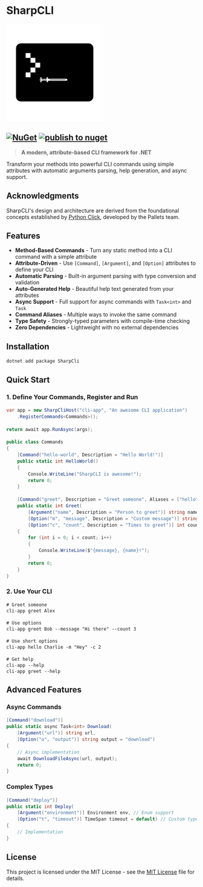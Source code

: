 # SharpCLI

![sharp-cli-icon](https://raw.githubusercontent.com/huneriann/sharpcli/master/icon.png?raw=true)

[![NuGet](https://img.shields.io/nuget/v/sharpcli.svg)](https://www.nuget.org/packages/sharpcli)
[![publish to nuget](https://github.com/huneriann/sharpcli/actions/workflows/publish.yml/badge.svg)](https://github.com/huneriann/sharpcli/actions/workflows/publish.yml)
---

> **A modern, attribute-based CLI framework for .NET** 

Transform your methods into powerful CLI commands using simple attributes with automatic arguments parsing, help
generation, and async support.

## Acknowledgments

SharpCLI's design and architecture are derived from the foundational concepts established by [Python Click](https://github.com/pallets/click), developed by the Pallets team.

##  Features

- **Method-Based Commands** - Turn any static method into a CLI command with a simple attribute
- **Attribute-Driven** - Use `[Command]`, `[Argument]`, and `[Option]` attributes to define your CLI
- **Automatic Parsing** - Built-in argument parsing with type conversion and validation
- **Auto-Generated Help** - Beautiful help text generated from your attributes
- **Async Support** - Full support for async commands with `Task<int>` and `Task`
- **Command Aliases** - Multiple ways to invoke the same command
- **Type Safety** - Strongly-typed parameters with compile-time checking
- **Zero Dependencies** - Lightweight with no external dependencies

## Installation
```text
dotnet add package SharpCli
```

## Quick Start

### 1. Define Your Commands, Register and Run

```csharp
var app = new SharpCliHost("cli-app", "An awesome CLI application")
    .RegisterCommands<Commands>();
    
return await app.RunAsync(args);

public class Commands
{
    [Command("hello-world", Description = "Hello World!")]
    public static int HelloWorld() 
    {
        Console.WriteLine("SharpCLI is awesome!"); 
        return 0;
    }

    [Command("greet", Description = "Greet someone", Aliases = ["hello", "hi"])]
    public static int Greet(
        [Argument("name", Description = "Person to greet")] string name,
        [Option("m", "message", Description = "Custom message")] string message = "Hello",
        [Option("c", "count", Description = "Times to greet")] int count = 1)
    {
        for (int i = 0; i < count; i++)
        {
            Console.WriteLine($"{message}, {name}!");
        }
        return 0;
    }
}
```

### 2. Use Your CLI
```
# Greet someone
cli-app greet Alex

# Use options
cli-app greet Bob --message "Hi there" --count 3

# Use short options
cli-app hello Charlie -m "Hey" -c 2

# Get help
cli-app --help
cli-app greet --help
```

## Advanced Features

### Async Commands
```csharp
[Command("download")]
public static async Task<int> Download(
    [Argument("url")] string url,
    [Option("o", "output")] string output = "download")
{
    // Async implementation
    await DownloadFileAsync(url, output);
    return 0;
}
```

### Complex Types
```csharp
[Command("deploy")]
public static int Deploy(
    [Argument("environment")] Environment env, // Enum support
    [Option("t", "timeout")] TimeSpan timeout = default) // Custom types
{
    // Implementation
}
```
##  License
This project is licensed under the MIT License - see the [MIT License](https://github.com/huneriann/sharpcli/blob/master/LICENSE.md) file for details.
